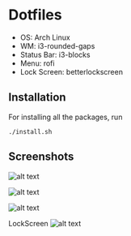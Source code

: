 # Dotfiles

* OS: Arch Linux
* WM: i3-rounded-gaps
* Status Bar: i3-blocks
* Menu: rofi
* Lock Screen: betterlockscreen

## Installation

For installing all the packages, run

```./install.sh```

## Screenshots

![alt text](./images/pic2.png)

![alt text](./images/pic3.png)

![alt text](./images/pic1.png)

LockScreen
![alt text](./images/pic4.png)